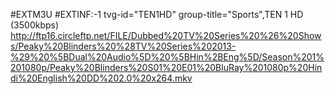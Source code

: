 #EXTM3U
#EXTINF:-1 tvg-id="TEN1HD" group-title="Sports",TEN 1 HD (3500kbps)
http://ftp16.circleftp.net/FILE/Dubbed%20TV%20Series%20%26%20Shows/Peaky%20Blinders%20%28TV%20Series%202013-%29%20%5BDual%20Audio%5D%20%5BHin%2BEng%5D/Season%201%201080p/Peaky%20Blinders%20S01%20E01%20BluRay%201080p%20Hindi%20English%20DD%202.0%20x264.mkv
